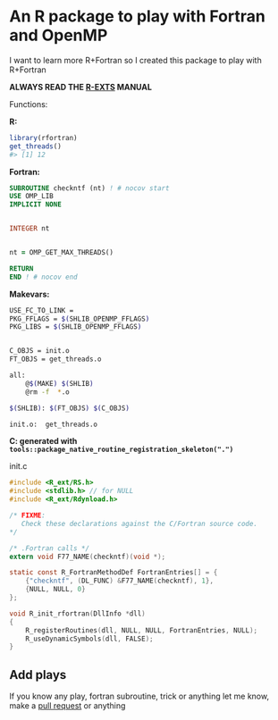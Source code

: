 
<!-- README.md is generated from README.Rmd. Please edit that file -->

<!-- date: "24 de Septiembre de 2020" -->

# An R package to play with Fortran and OpenMP

I want to learn more R+Fortran so I created this package to play with
R+Fortran

**ALWAYS READ THE
[R-EXTS](https://cran.r-project.org/doc/manuals/r-release/R-exts.html)
MANUAL**

Functions:

**R:**

``` r
library(rfortran)
get_threads()
#> [1] 12
```

**Fortran:**

``` fortran
SUBROUTINE checkntf (nt) ! # nocov start
USE OMP_LIB
IMPLICIT NONE


INTEGER nt


nt = OMP_GET_MAX_THREADS()

RETURN
END ! # nocov end
```

**Makevars:**

``` bash
USE_FC_TO_LINK =
PKG_FFLAGS = $(SHLIB_OPENMP_FFLAGS)
PKG_LIBS = $(SHLIB_OPENMP_FFLAGS)


C_OBJS = init.o
FT_OBJS = get_threads.o

all:
    @$(MAKE) $(SHLIB)
    @rm -f  *.o

$(SHLIB): $(FT_OBJS) $(C_OBJS)

init.o:  get_threads.o
```

**C: generated with
`tools::package_native_routine_registration_skeleton(".")`**

init.c

``` c
#include <R_ext/RS.h>
#include <stdlib.h> // for NULL
#include <R_ext/Rdynload.h>

/* FIXME: 
   Check these declarations against the C/Fortran source code.
*/

/* .Fortran calls */
extern void F77_NAME(checkntf)(void *);

static const R_FortranMethodDef FortranEntries[] = {
    {"checkntf", (DL_FUNC) &F77_NAME(checkntf), 1},
    {NULL, NULL, 0}
};

void R_init_rfortran(DllInfo *dll)
{
    R_registerRoutines(dll, NULL, NULL, FortranEntries, NULL);
    R_useDynamicSymbols(dll, FALSE);
}
```

## Add plays

If you know any play, fortran subroutine, trick or anything let me know,
make a [pull request](https://github.com/ibarraespinosa/rfortran/pulls)
or anything
